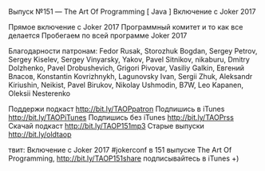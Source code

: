Выпуск №151 — The Art Of Programming [ Java ] Включение с Joker 2017

Прямое включение с Joker 2017
Программный комитет и то как все делается
Пробегаем по всей программе Joker 2017

Благодарности патронам:
Fedor Rusak, Storozhuk Bogdan, Sergey Petrov, Sergey Kiselev, Sergey Vinyarsky, Yakov, Pavel Sitnikov, nikaburu, Dmitry Dolzhenko, Pavel Drobushevich, Grigori Pivovar, Vasiliy Galkin, Евгений Власов, Konstantin Kovrizhnykh, Lagunovsky Ivan, Sergii Zhuk, Aleksandr Kiriushin, Neikist, Pavel Birukov, Nikolay Ushmodin, B7W, Leo Kapanen, Oleksii Nesterenko

Поддержи подкаст http://bit.ly/TAOPpatron
Подпишись в iTunes http://bit.ly/TAOPiTunes
Подпишись без iTunes http://bit.ly/TAOPrss
Скачай подкаст http://bit.ly/TAOP151mp3
Старые выпуски http://bit.ly/oldtaop

твит: 
Включение с Joker 2017 #jokerconf в 151 выпуске The Art Of Programming, http://bit.ly/TAOP151share подписывайтесь в iTunes +) 